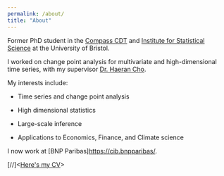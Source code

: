 ```yaml
---
permalink: /about/
title: "About"
---
```


Former PhD student in the [Compass CDT](http://www.bristol.ac.uk/cdt/compass/) and [Institute for Statistical Science](https://www.bristolmathsresearch.org/statistical-science/) at the University of Bristol.

I worked on change point analysis for multivariate and high-dimensional time series, with my supervisor [Dr. Haeran Cho](https://sites.google.com/view/haeran-cho/home).

My interests include:

- Time series and change point analysis

- High dimensional statistics 

- Large-scale inference

- Applications to Economics, Finance, and Climate science 

I now work at [BNP Paribas]<https://cib.bnpparibas/>.

[//]<[Here's my CV](https://dom-owens-uob.github.io/assets/CV_DomOwens.pdf)>
